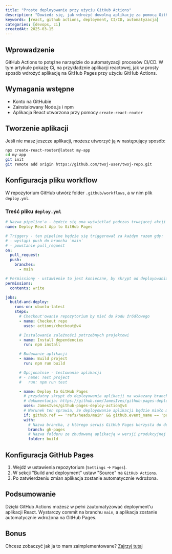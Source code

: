 ```yaml
---
title: "Proste deployowanie przy użyciu GitHub Actions"
description: "Dowiedz się, jak wdrożyć dowolną aplikację za pomocą GitHub Actions w prosty i automatyczny sposób."
keywords: [react, github actions, deployment, CI/CD, automatyzacja]
categories: [devops, ci]
createdAt: 2025-03-15
---
```


## Wprowadzenie

GitHub Actions to potężne narzędzie do automatyzacji procesów CI/CD. W tym artykule pokażę Ci, na przykładznie aplikacji reactowej, jak w prosty sposób wdrożyć aplikację na GitHub Pages przy użyciu GitHub Actions.

## Wymagania wstępne

- Konto na GitHubie
- Zainstalowany Node.js i npm
- Aplikacja React utworzona przy pomocy `create-react-router`

## Tworzenie aplikacji

Jeśli nie masz jeszcze aplikacji, możesz utworzyć ją w następujący sposób:

```sh
npx create-react-router@latest my-app
cd my-app
git init
git remote add origin https://github.com/twoj-user/twoj-repo.git
```

## Konfiguracja pliku workflow

W repozytorium GitHub utwórz folder `.github/workflows`, a w nim plik `deploy.yml`.

### Treść pliku `deploy.yml`

```yaml
# Nazwa pipeline'a - będzie się ona wyświetlać podczas trwającej akcji
name: Deploy React App to GitHub Pages

# Triggery - ten pipeline będzie się triggerował za każdym razem gdy:
# - wystąpi push do brancha `main`
# - powstanie pull_request
on:
  pull_request:
  push:
    branches:
      - main

# Permissiony - ustawienie to jest konieczne, by skrypt od deployowania aplikacji poprawnie działał
permissions:
  contents: write

jobs:
  build-and-deploy:
    runs-on: ubuntu-latest
    steps:
      # Checkout'owanie repozytorium by mieć do kodu źródłowego
      - name: Checkout repo
        uses: actions/checkout@v4

      # Instalowanie zależności potrzebnych projektowi
      - name: Install dependencies
        run: npm install

      # Budowanie aplikacji
      - name: Build project
        run: npm run build

      # Opcjonalnie - testowanie aplikacji
      # - name: Test project
      #   run: npm run test

      - name: Deploy to GitHub Pages
        # przydatny skrypt do deployowania aplikacji na wskazany branch
        # dokumentacja: https://github.com/JamesIves/github-pages-deploy-action
        uses: JamesIves/github-pages-deploy-action@v4
        # Warunek ten sprawia, że deployowanie aplikacji będzie miało miejsce jedynie w przypadku pusha do brancha `main`
        if: github.ref == 'refs/heads/main' && github.event_name == 'push'
        with:
          # Nazwa brancha, z którego serwis GitHub Pages korzysta do deployowania aplikacji na środowisko
          branch: gh-pages
          # Nazwa folderu ze zbudowaną aplikacją w wersji produkcyjnej
          folder: build
```

## Konfiguracja GitHub Pages

1. Wejdź w ustawienia repozytorium (`Settings` → `Pages`).
2. W sekcji "Build and deployment" ustaw "Source" na `GitHub Actions`.
3. Po zatwierdzeniu zmian aplikacja zostanie automatycznie wdrożona.

## Podsumowanie

Dzięki GitHub Actions możesz w pełni zautomatyzować deployment'u aplikacji React. Wystarczy commit na branchu `main`, a aplikacja zostanie automatycznie wdrożona na GitHub Pages.

## Bonus

Chcesz zobaczyć jak ja to mam zaimplementowane? [Zajrzyj tutaj](https://github.com/jakubszpil/jakubszpil.github.io/blob/main/.github/workflows/deploy.yml)
